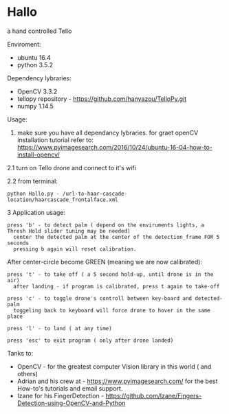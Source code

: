 # Hallo
a hand controlled Tello

Enviroment:
* ubuntu 16.4
* python 3.5.2

Dependency lybraries:
* OpenCV 3.3.2
* tellopy repository - https://github.com/hanyazou/TelloPy.git
* numpy 1.14.5

Usage:

1. make sure you have all dependancy lybraries.
  for graet openCV installation tutorial refer to:
  https://www.pyimagesearch.com/2016/10/24/ubuntu-16-04-how-to-install-opencv/

2.1 turn on Tello drone and connect to it's wifi

2.2 from terminal: 

    python Hallo.py - /url-to-haar-cascade-location/haarcascade_frontalface.xml

3
  Application usage:

    press 'b' - to detect palm ( depend on the enviruments lights, a Thresh Hold slider tuning may be needed)
      center the detected palm at the center of the detection_frame FOR 5 seconds 
      pressing b again will reset calibration.
    
  After center-circle become GREEN (meaning we are now calibrated):
  
    press 't' - to take off ( a 5 second hold-up, until drone is in the air)
      after landing - if program is calibrated, press t again to take-off
      
    press 'c' - to toggle drone's controll between key-board and detected-palm
      toggeling back to keyboard will force drone to hover in the same place
      
    press 'l' - to land ( at any time)
  
    press 'esc' to exit program ( only after drone landed)
    

Tanks to:
* OpenCV - for the greatest computer Vision library in this world ( and others)
* Adrian and his crew at - https://www.pyimagesearch.com/ for the best How-to's tutorials
  and email support.
* Izane for his FingerDetection - https://github.com/lzane/Fingers-Detection-using-OpenCV-and-Python
